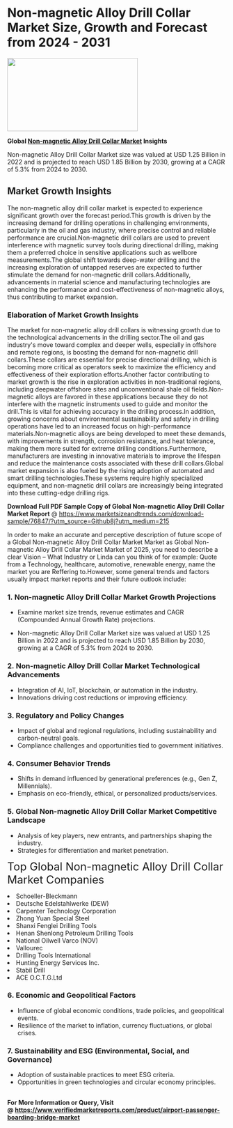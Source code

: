 <H1>Non-magnetic Alloy Drill Collar Market Size, Growth and Forecast from 2024 - 2031</H1><img class="aligncenter size-medium wp-image-584254" src="https://thirdeyenews.in/wp-content/uploads/2024/09/Global-Market-Research-300x168.jpeg" alt="" width="300" height="168" /><p><strong>Global&nbsp;<a href="https://www.marketsizeandtrends.com/download-sample/76847/?utm_source=Github8j?utm_medium=215">Non-magnetic Alloy Drill Collar Market</a> Insights</strong></p><p>Non-magnetic Alloy Drill Collar Market size was valued at USD 1.25 Billion in 2022 and is projected to reach USD 1.85 Billion by 2030, growing at a CAGR of 5.3% from 2024 to 2030.</p><p><h2>Market Growth Insights</h2> The non-magnetic alloy drill collar market is expected to experience significant growth over the forecast period.This growth is driven by the increasing demand for drilling operations in challenging environments, particularly in the oil and gas industry, where precise control and reliable performance are crucial.Non-magnetic drill collars are used to prevent interference with magnetic survey tools during directional drilling, making them a preferred choice in sensitive applications such as wellbore measurements.The global shift towards deep-water drilling and the increasing exploration of untapped reserves are expected to further stimulate the demand for non-magnetic drill collars.Additionally, advancements in material science and manufacturing technologies are enhancing the performance and cost-effectiveness of non-magnetic alloys, thus contributing to market expansion. <h3>Elaboration of Market Growth Insights</h3> The market for non-magnetic alloy drill collars is witnessing growth due to the technological advancements in the drilling sector.The oil and gas industry's move toward complex and deeper wells, especially in offshore and remote regions, is boosting the demand for non-magnetic drill collars.These collars are essential for precise directional drilling, which is becoming more critical as operators seek to maximize the efficiency and effectiveness of their exploration efforts.Another factor contributing to market growth is the rise in exploration activities in non-traditional regions, including deepwater offshore sites and unconventional shale oil fields.Non-magnetic alloys are favored in these applications because they do not interfere with the magnetic instruments used to guide and monitor the drill.This is vital for achieving accuracy in the drilling process.In addition, growing concerns about environmental sustainability and safety in drilling operations have led to an increased focus on high-performance materials.Non-magnetic alloys are being developed to meet these demands, with improvements in strength, corrosion resistance, and heat tolerance, making them more suited for extreme drilling conditions.Furthermore, manufacturers are investing in innovative materials to improve the lifespan and reduce the maintenance costs associated with these drill collars.Global market expansion is also fueled by the rising adoption of automated and smart drilling technologies.These systems require highly specialized equipment, and non-magnetic drill collars are increasingly being integrated into these cutting-edge drilling rigs.</p><p><span class=""><strong>Download Full PDF Sample Copy of Global Non-magnetic Alloy Drill Collar Market Report</strong> @ <a href="https://www.marketsizeandtrends.com/download-sample/76847/?utm_source=Github8j?utm_medium=215" target="_blank">https://www.marketsizeandtrends.com/download-sample/76847/?utm_source=Github8j?utm_medium=215</a></span></p><p>In order to make an accurate and perceptive description of future scope of a Global&nbsp;Non-magnetic Alloy Drill Collar Market Market as Global&nbsp;Non-magnetic Alloy Drill Collar Market Market of 2025, you need to describe a clear Vision &ndash; What Industry or Linda can you think of for example: Quote from a Technology, healthcare, automotive, renewable energy, name the market you are Reffering to.However, some general trends and factors usually impact market reports and their future outlook include:</p><h3>1.&nbsp;<strong>Non-magnetic Alloy Drill Collar Market Growth Projections</strong></h3><ul><li>Examine market size trends, revenue estimates and CAGR (Compounded Annual Growth Rate) projections.</li><li><p>Non-magnetic Alloy Drill Collar Market size was valued at USD 1.25 Billion in 2022 and is projected to reach USD 1.85 Billion by 2030, growing at a CAGR of 5.3% from 2024 to 2030.</p></li></ul><h3>2.&nbsp;<strong>Non-magnetic Alloy Drill Collar Market Technological Advancements</strong></h3><ul><li>Integration of AI, IoT, blockchain, or automation in the industry.</li><li>Innovations driving cost reductions or improving efficiency.</li></ul><h3>3.&nbsp;<strong>Regulatory and Policy Changes</strong></h3><ul><li>Impact of global and regional regulations, including sustainability and carbon-neutral goals.</li><li>Compliance challenges and opportunities tied to government initiatives.</li></ul><h3>4.&nbsp;<strong>Consumer Behavior Trends</strong></h3><ul><li>Shifts in demand influenced by generational preferences (e.g., Gen Z, Millennials).</li><li>Emphasis on eco-friendly, ethical, or personalized products/services.</li></ul><h3>5.&nbsp;<strong>Global Non-magnetic Alloy Drill Collar Market Competitive Landscape</strong></h3><ul><li>Analysis of key players, new entrants, and partnerships shaping the industry.</li><li>Strategies for differentiation and market penetration.</li></ul><p data-pm-slice="1 1 []"><span style="color: inherit; font-family: inherit; font-size: 25px;">Top Global Non-magnetic Alloy Drill Collar Market Companies</span></p><div class="" data-test-id=""><p><li>Schoeller-Bleckmann</li><li> Deutsche Edelstahlwerke (DEW)</li><li> Carpenter Technology Corporation</li><li> Zhong Yuan Special Steel</li><li> Shanxi Fenglei Drilling Tools</li><li> Henan Shenlong Petroleum Drilling Tools</li><li> National Oilwell Varco (NOV)</li><li> Vallourec</li><li> Drilling Tools International</li><li> Hunting Energy Services Inc.</li><li> Stabil Drill</li><li> ACE O.C.T.G.Ltd</li></p></div><h3>6.&nbsp;<strong>Economic and Geopolitical Factors</strong></h3><ul><li>Influence of global economic conditions, trade policies, and geopolitical events.</li><li>Resilience of the market to inflation, currency fluctuations, or global crises.</li></ul><h3>7.&nbsp;<strong>Sustainability and ESG (Environmental, Social, and Governance)</strong></h3><ul><li>Adoption of sustainable practices to meet ESG criteria.</li><li>Opportunities in green technologies and circular economy principles.</li></ul><h2><strong style="font-size: 14px;">For More Information or Query, Visit @&nbsp;</strong><a style="background-color: #ffffff; font-size: 14px;" href="https://www.marketsizeandtrends.com/report/non-magnetic-alloy-drill-collar-market/" target="_blank">https://www.verifiedmarketreports.com/product/airport-passenger-boarding-bridge-market</a></h2>
